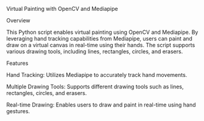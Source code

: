 Virtual Painting with OpenCV and Mediapipe

Overview

This Python script enables virtual painting using OpenCV and Mediapipe. By leveraging hand tracking capabilities from Mediapipe, users can paint and draw on a virtual canvas in real-time using their hands. The script supports various drawing tools, including lines, rectangles, circles, and erasers.

Features

Hand Tracking: Utilizes Mediapipe to accurately track hand movements.

Multiple Drawing Tools: Supports different drawing tools such as lines, rectangles, circles, and erasers.

Real-time Drawing: Enables users to draw and paint in real-time using hand gestures.
